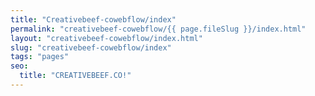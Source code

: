 ```yaml
---
title: "Creativebeef-cowebflow/index"
permalink: "creativebeef-cowebflow/{{ page.fileSlug }}/index.html"
layout: "creativebeef-cowebflow/index.html"
slug: "creativebeef-cowebflow/index"
tags: "pages"
seo:
  title: "CREATIVEBEEF.CO!"
---
```



